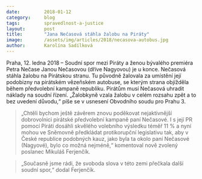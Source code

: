 ```yaml
---
date:         2018-01-12
category:     blog
tags:         spravedlnost-a-justice
layout:       post
title:        "Jana Nečasová stáhla žalobu na Piráty"
image:        /assets/img/articles/2018/necasova-autobus.jpg
author:       Karolína Sadílková
---
```


Praha, 12. ledna 2018 – Soudní spor mezi Piráty a ženou bývalého premiéra Petra Nečase Janou Nečasovou (dříve Nagyovou) je u konce. Nečasová stáhla žalobu na Pirátskou stranu. Tu původně žalovala za umístění její podobizny na pirátském vězeňském autobuse, se kterým strana objížděla během předvolební kampaně republiku. Pirátům musí Nečasová uhradit náklady na soudní řízení. „Žalobkyně vzala žalobu v celém rozsahu zpět a to bez uvedení důvodu,“ píše se v usnesení Obvodního soudu pro Prahu 3.

> „Chtěli bychom ještě závěrem znovu poděkovat nejaktivnější dobrovolnici pirátské předvolební kampaně paní Nečasové. I s její PR pomocí Piráti dosáhli skvělého volebního výsledku téměř 11 % a nyní mohou ve Sněmovně předkládat protikorupční legislativu tak, aby v České republice podobných kauz, jako byla ta okolo paní Nečasové (Nagyové), bylo co možná nejméně,“ komentoval nově zvolený poslanec Mikuláš Ferjenčík.

> „Současně jsme rádi, že svoboda slova v této zemi přečkala další soudní spor,“ dodal Ferjenčík. 

